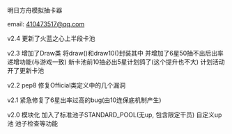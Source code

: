 明日方舟模拟抽卡器

email: 410473517@qq.com

v2.4 
更新了火蓝之心上半段卡池

v2.3 
增加了Draw类 将draw()和draw10()封装其中 并增加了6星50抽不出后出率递增功能(与游戏一致) 新卡池前10抽必出5星计划鸽了(这个提升也不大) 计划活动开了更新卡池

v2.2 
pep8 修复Official类定义中的几个漏洞

v2.1 
紧急修复了6星出率过高的bug(由10连保底机制产生)

v2.0 
模块化 加入了标准池子STANDARD_POOL(无up, 包含限定干员) 自定义up池 池子检查等功能

